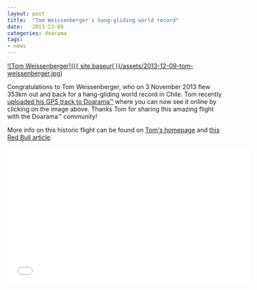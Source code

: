 ```yaml
---
layout: post
title:  "Tom Weissenberger's hang-gliding world record"
date:   2013-12-09
categories: doarama
tags:
- news
---
```


[![Tom Weissenberger]({{ site.baseurl }}/assets/2013-12-09-tom-weissenberger.jpg)](http://www.doarama.com/view/2860)

Congratulations to Tom Weissenberger, who on 3 November 2013 flew 353km out and back for a hang-gliding world record in Chile.
Tom recently [uploaded his GPS track to Doarama&trade;](http://www.doarama.com/view/2860) where you can now see it online by
clicking on the image above.  Thanks Tom for sharing this amazing flight with the Doarama&trade; community!

More info on this historic flight can be found on [Tom's homepage](http://www.wings-on-tour.com/) and 
[this Red Bull article](http://www.redbull.com/au/en/adventure/stories/1331620262876/a-new-hang-gliding-world-record-in-chile).

<iframe width="560" height="315" src="//www.youtube.com/embed/t2Car84FG-c" frameborder="0" allowfullscreen></iframe>